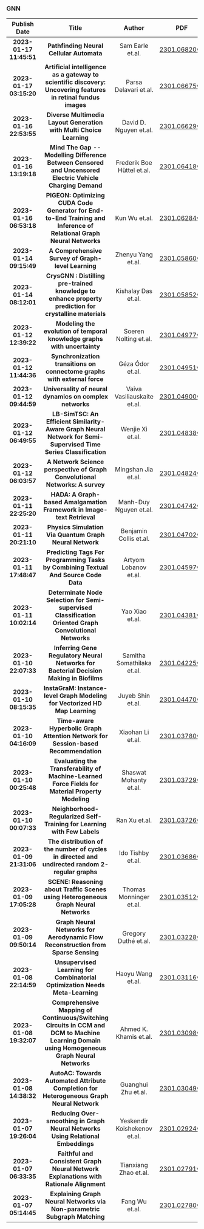 
### GNN
|Publish Date|Title|Author|PDF|Code|
| :---: | :---: | :---: | :---: | :---: |
|**2023-01-17 11:45:51**|**Pathfinding Neural Cellular Automata**|Sam Earle et.al.|[2301.06820v1](http://arxiv.org/abs/2301.06820v1)|null|
|**2023-01-17 03:15:20**|**Artificial intelligence as a gateway to scientific discovery: Uncovering   features in retinal fundus images**|Parsa Delavari et.al.|[2301.06675v1](http://arxiv.org/abs/2301.06675v1)|null|
|**2023-01-16 22:53:55**|**Diverse Multimedia Layout Generation with Multi Choice Learning**|David D. Nguyen et.al.|[2301.06629v1](http://arxiv.org/abs/2301.06629v1)|null|
|**2023-01-16 13:19:18**|**Mind The Gap -- Modelling Difference Between Censored and Uncensored   Electric Vehicle Charging Demand**|Frederik Boe Hüttel et.al.|[2301.06418v1](http://arxiv.org/abs/2301.06418v1)|null|
|**2023-01-16 06:53:18**|**PIGEON: Optimizing CUDA Code Generator for End-to-End Training and   Inference of Relational Graph Neural Networks**|Kun Wu et.al.|[2301.06284v1](http://arxiv.org/abs/2301.06284v1)|null|
|**2023-01-14 09:15:49**|**A Comprehensive Survey of Graph-level Learning**|Zhenyu Yang et.al.|[2301.05860v1](http://arxiv.org/abs/2301.05860v1)|null|
|**2023-01-14 08:12:01**|**CrysGNN : Distilling pre-trained knowledge to enhance property   prediction for crystalline materials**|Kishalay Das et.al.|[2301.05852v1](http://arxiv.org/abs/2301.05852v1)|null|
|**2023-01-12 12:39:22**|**Modeling the evolution of temporal knowledge graphs with uncertainty**|Soeren Nolting et.al.|[2301.04977v1](http://arxiv.org/abs/2301.04977v1)|null|
|**2023-01-12 11:44:36**|**Synchronization transitions on connectome graphs with external force**|Géza Ódor et.al.|[2301.04951v1](http://arxiv.org/abs/2301.04951v1)|null|
|**2023-01-12 09:44:59**|**Universality of neural dynamics on complex networks**|Vaiva Vasiliauskaite et.al.|[2301.04900v1](http://arxiv.org/abs/2301.04900v1)|null|
|**2023-01-12 06:49:55**|**LB-SimTSC: An Efficient Similarity-Aware Graph Neural Network for   Semi-Supervised Time Series Classification**|Wenjie Xi et.al.|[2301.04838v2](http://arxiv.org/abs/2301.04838v2)|null|
|**2023-01-12 06:03:57**|**A Network Science perspective of Graph Convolutional Networks: A survey**|Mingshan Jia et.al.|[2301.04824v1](http://arxiv.org/abs/2301.04824v1)|null|
|**2023-01-11 22:25:20**|**HADA: A Graph-based Amalgamation Framework in Image-text Retrieval**|Manh-Duy Nguyen et.al.|[2301.04742v1](http://arxiv.org/abs/2301.04742v1)|[link](https://github.com/m2man/hada)|
|**2023-01-11 20:21:10**|**Physics Simulation Via Quantum Graph Neural Network**|Benjamin Collis et.al.|[2301.04702v1](http://arxiv.org/abs/2301.04702v1)|null|
|**2023-01-11 17:48:47**|**Predicting Tags For Programming Tasks by Combining Textual And Source   Code Data**|Artyom Lobanov et.al.|[2301.04597v1](http://arxiv.org/abs/2301.04597v1)|null|
|**2023-01-11 10:02:14**|**Determinate Node Selection for Semi-supervised Classification Oriented   Graph Convolutional Networks**|Yao Xiao et.al.|[2301.04381v1](http://arxiv.org/abs/2301.04381v1)|null|
|**2023-01-10 22:07:33**|**Inferring Gene Regulatory Neural Networks for Bacterial Decision Making   in Biofilms**|Samitha Somathilaka et.al.|[2301.04225v1](http://arxiv.org/abs/2301.04225v1)|null|
|**2023-01-10 08:15:35**|**InstaGraM: Instance-level Graph Modeling for Vectorized HD Map Learning**|Juyeb Shin et.al.|[2301.04470v1](http://arxiv.org/abs/2301.04470v1)|null|
|**2023-01-10 04:16:09**|**Time-aware Hyperbolic Graph Attention Network for Session-based   Recommendation**|Xiaohan Li et.al.|[2301.03780v1](http://arxiv.org/abs/2301.03780v1)|null|
|**2023-01-10 00:25:48**|**Evaluating the Transferability of Machine-Learned Force Fields for   Material Property Modeling**|Shaswat Mohanty et.al.|[2301.03729v3](http://arxiv.org/abs/2301.03729v3)|[link](https://gitlab.com/micronano_public/tb-mlff)|
|**2023-01-10 00:07:33**|**Neighborhood-Regularized Self-Training for Learning with Few Labels**|Ran Xu et.al.|[2301.03726v1](http://arxiv.org/abs/2301.03726v1)|[link](https://github.com/ritaranx/nest)|
|**2023-01-09 21:31:06**|**The distribution of the number of cycles in directed and undirected   random 2-regular graphs**|Ido Tishby et.al.|[2301.03686v1](http://arxiv.org/abs/2301.03686v1)|null|
|**2023-01-09 17:05:28**|**SCENE: Reasoning about Traffic Scenes using Heterogeneous Graph Neural   Networks**|Thomas Monninger et.al.|[2301.03512v1](http://arxiv.org/abs/2301.03512v1)|null|
|**2023-01-09 09:50:14**|**Graph Neural Networks for Aerodynamic Flow Reconstruction from Sparse   Sensing**|Gregory Duthé et.al.|[2301.03228v1](http://arxiv.org/abs/2301.03228v1)|null|
|**2023-01-08 22:14:59**|**Unsupervised Learning for Combinatorial Optimization Needs Meta-Learning**|Haoyu Wang et.al.|[2301.03116v1](http://arxiv.org/abs/2301.03116v1)|null|
|**2023-01-08 19:32:07**|**Comprehensive Mapping of Continuous/Switching Circuits in CCM and DCM to   Machine Learning Domain using Homogeneous Graph Neural Networks**|Ahmed K. Khamis et.al.|[2301.03098v1](http://arxiv.org/abs/2301.03098v1)|null|
|**2023-01-08 14:38:32**|**AutoAC: Towards Automated Attribute Completion for Heterogeneous Graph   Neural Network**|Guanghui Zhu et.al.|[2301.03049v1](http://arxiv.org/abs/2301.03049v1)|[link](https://github.com/pasalab/autoac)|
|**2023-01-07 19:26:04**|**Reducing Over-smoothing in Graph Neural Networks Using Relational   Embeddings**|Yeskendir Koishekenov et.al.|[2301.02924v1](http://arxiv.org/abs/2301.02924v1)|null|
|**2023-01-07 06:33:35**|**Faithful and Consistent Graph Neural Network Explanations with Rationale   Alignment**|Tianxiang Zhao et.al.|[2301.02791v1](http://arxiv.org/abs/2301.02791v1)|null|
|**2023-01-07 05:14:45**|**Explaining Graph Neural Networks via Non-parametric Subgraph Matching**|Fang Wu et.al.|[2301.02780v1](http://arxiv.org/abs/2301.02780v1)|null|

